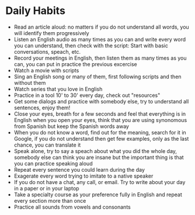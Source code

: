 # Daily Habits

- Read an article aloud: no matters if you do not understand all words, you will identify them progressively
- Listen an English audio as many times as you can and write every word you can understand, then check with the script: Start with basic conversations, speach, etc.
- Record your meetings in English, then listen them as many times as you can, you can put in practice the previous excercise
- Watch a movie with scripts
- Sing an English song or many of them, first following scripts and then without them
- Watch series that you love in English
- Practice in a tool 10' to 30' every day, check out "resources"
- Get some dialogs and practice with somebody else, try to understand all sentences, enjoy them!
- Close your eyes, breath for a few seconds and feel that everything is in English when you open your eyes, think that you are using synonomous from Spanish but keep the Spanish words away
- When you do not know a word, find out for the meaning, search for it in Google, if you do not understand then get few examples, only as the last chance, you can translate it
- Speak alone, try to say a speach about what you did the whole day, somebody else can think you are insane but the important thing is that you can practice speaking aloud
- Repeat every sentence you could learn during the day
- Exagerate every word trying to imitate to a native speaker
- If you do not have a chat, any call, or email. Try to write about your day in a paper or in your laptop
- Take a specialty course as your preference fully in English and repeat every section more than once
- Practice all sounds from vowels and consonants
